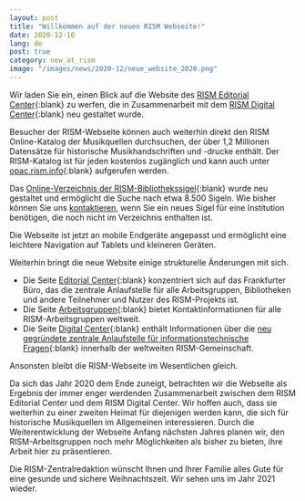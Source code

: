 ```yaml
---
layout: post
title: "Willkommen auf der neuen RISM Webseite!"
date: 2020-12-16
lang: de
post: true
category: new_at_rism
image: "/images/news/2020-12/neue_website_2020.png"
---
```


Wir laden Sie ein, einen Blick auf die Website des [RISM Editorial Center](/editorial-center.html){:blank} zu werfen, die in Zusammenarbeit mit dem [RISM Digital Center](/digital-center.html){:blank} neu gestaltet wurde. 

Besucher der RISM-Webseite können auch weiterhin direkt den RISM Online-Katalog der Musikquellen durchsuchen, der über 1,2 Millionen Datensätze für historische Musikhandschriften und -drucke enthält. Der RISM-Katalog ist für jeden kostenlos zugänglich und kann auch unter [opac.rism.info](https://opac.rism.info/index.php?id=4){:blank} aufgerufen werden.

Das [Online-Verzeichnis der RISM-Bibliothekssigel](/community/sigla.html){:blank} wurde neu gestaltet und ermöglicht die Suche nach etwa 8.500 Sigeln. Wie bisher können Sie uns [kontaktieren](mailto:contact@rism.info), wenn Sie ein neues Sigel für eine Institution benötigen, die noch nicht im Verzeichnis enthalten ist. 

Die Webseite ist jetzt an mobile Endgeräte angepasst und ermöglicht eine leichtere Navigation auf Tablets und kleineren Geräten.

Weiterhin bringt die neue Website einige strukturelle Änderungen mit sich.
* Die Seite [Editorial Center](/editorial-center.html){:blank} konzentriert sich auf das Frankfurter Büro, das die zentrale Anlaufstelle für alle Arbeitsgruppen, Bibliotheken und andere Teilnehmer und Nutzer des RISM-Projekts ist.
* Die Seite [Arbeitsgruppen](/working-groups.html){:blank} bietet Kontaktinformationen für alle RISM-Arbeitsgruppen weltweit.
* Die Seite [Digital Center](/digital-center.html){:blank} enthält Informationen über die [neu gegründete zentrale Anlaufstelle für informationstechnische Fragen](/new_at_rism/2020/12/15/announcing-rism-digital-center.html){:blank} innerhalb der weltweiten RISM-Gemeinschaft.

Ansonsten bleibt die RISM-Webseite im Wesentlichen gleich. 

Da sich das Jahr 2020 dem Ende zuneigt, betrachten wir die Webseite als Ergebnis der immer enger werdenden Zusammenarbeit zwischen dem RISM Editorial Center und dem RISM Digital Center. Wir hoffen auch, dass sie weiterhin zu einer zweiten Heimat für diejenigen werden kann, die sich für historische Musikquellen im Allgemeinen interessieren. Durch die Weiterentwicklung der Webseite Anfang nächsten Jahres planen wir, den RISM-Arbeitsgruppen noch mehr Möglichkeiten als bisher zu bieten, ihre Arbeit hier zu präsentieren. 

Die RISM-Zentralredaktion wünscht Ihnen und Ihrer Familie alles Gute für eine gesunde und sichere Weihnachtszeit. Wir sehen uns im Jahr 2021 wieder. 
